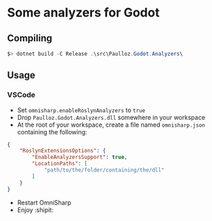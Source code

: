 # Some analyzers for Godot

## Compiling

```powershell
$> dotnet build -C Release .\src\Paulloz.Godot.Analyzers\
```

## Usage

### VSCode

* Set `omnisharp.enableRoslynAnalyzers` to `true`
* Drop `Paulloz.Godot.Analyzers.dll` somewhere in your workspace
* At the root of your workspace, create a file named `omnisharp.json` containing the following:

```json
{
    "RoslynExtensionsOptions": {
        "EnableAnalyzersSupport": true,
        "LocationPaths": [
            "path/to/the/folder/containing/the/dll"
        ]
    }
}
```

* Restart OmniSharp
* Enjoy :shipit:
